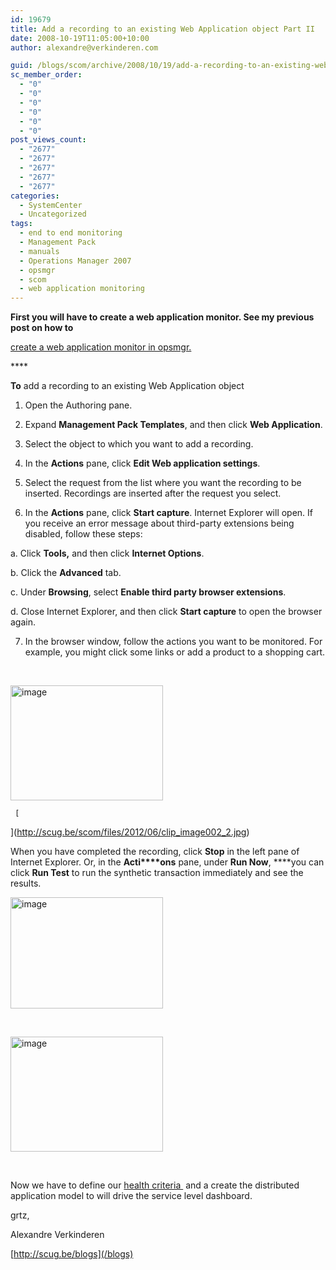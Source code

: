 ```yaml
---
id: 19679
title: Add a recording to an existing Web Application object Part II
date: 2008-10-19T11:05:00+10:00
author: alexandre@verkinderen.com

guid: /blogs/scom/archive/2008/10/19/add-a-recording-to-an-existing-web-application-object.aspx
sc_member_order:
  - "0"
  - "0"
  - "0"
  - "0"
  - "0"
  - "0"
post_views_count:
  - "2677"
  - "2677"
  - "2677"
  - "2677"
  - "2677"
categories:
  - SystemCenter
  - Uncategorized
tags:
  - end to end monitoring
  - Management Pack
  - manuals
  - Operations Manager 2007
  - opsmgr
  - scom
  - web application monitoring
---
```

**First you will have to create a web application monitor. See my previous post on how to** 

<a href="/blogs/scom/archive/2008/10/18/create-a-web-application-monitor-in-opsmgr.aspx" target="_blank">create a web application monitor in opsmgr.</a>

****&#160;

**To** add a recording to an existing Web Application object 

1. Open the Authoring pane. 

2. Expand **Management Pack Templates**, and then click **Web Application**. 

3. Select the object to which you want to add a recording. 

4. In the **Actions** pane, click **Edit Web application settings**. 

5. Select the request from the list where you want the recording to be inserted. Recordings are inserted after the request you select. 

6. In the **Actions** pane, click **Start capture**. Internet Explorer will open. If you receive an error message about third-party extensions being disabled, follow these steps: 

a. Click **Tools,** and then click **Internet Options**. 

b. Click the **Advanced** tab. 

c. Under **Browsing**, select **Enable third party browser extensions**. 

d. Close Internet Explorer, and then click **Start capture** to open the browser again. 

7. In the browser window, follow the actions you want to be monitored. For example, you might click some links or add a product to a shopping cart. 

&#160;

[<img style="border-right: 0px;border-top: 0px;border-left: 0px;border-bottom: 0px" height="184" alt="image" src="https://mscloudstorage.blob.core.windows.net/mscloudstorage//2012/06/image_thumb_0C234D4D.png" width="244" border="0" />](https://mscloudstorage.blob.core.windows.net/mscloudstorage//2012/06/image_47572918.png) 

     [  
](http://scug.be/scom/files/2012/06/clip_image002_2.jpg) 

When you have completed the recording, click **Stop** in the left pane of Internet Explorer. Or, in the **Acti****ons** pane, under **Run Now**, ****you can click **Run Test** to run the synthetic transaction immediately and see the results.

[<img style="border-right: 0px;border-top: 0px;border-left: 0px;border-bottom: 0px" height="178" alt="image" src="https://mscloudstorage.blob.core.windows.net/mscloudstorage//2012/06/image_thumb_13EB3FEF.png" width="244" border="0" />](http://scug.be/scom/files/2012/06/image_0497DDE0.png) 

&#160;

[<img style="border-right: 0px;border-top: 0px;border-left: 0px;border-bottom: 0px" height="184" alt="image" src="https://mscloudstorage.blob.core.windows.net/mscloudstorage//2012/06/image_thumb_1089A847.png" width="244" border="0" />](http://scug.be/scom/files/2012/06/image_137F0CFA.png) 

&#160;

Now we have to define our [health criteria&#160;](/blogs/scom/archive/2008/10/22/define-a-health-criteria-for-your-web-application-monitor.aspx) and a create the distributed application model to will drive the service level dashboard.

grtz,

Alexandre Verkinderen

[http://scug.be/blogs](/blogs)
